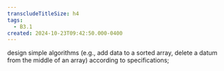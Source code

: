 ```yaml
---
transcludeTitleSize: h4
tags:
  - B3.1
created: 2024-10-23T09:42:50.000-0400
---
```

design simple algorithms (e.g., add data to a sorted array, delete a datum from the middle of an array) according to specifications;